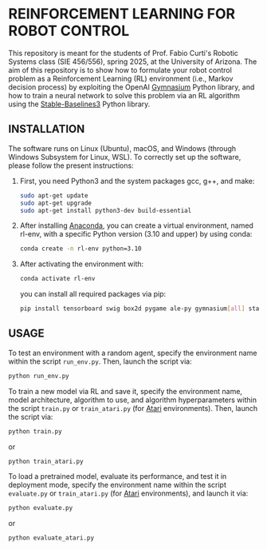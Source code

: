 # REINFORCEMENT LEARNING FOR ROBOT CONTROL

This repository is meant for the students of Prof. Fabio Curti's Robotic Systems class (SIE 456/556), spring 2025, at the University of Arizona.
The aim of this repository is to show how to formulate your robot control problem as a Reinforcement Learning (RL) environment (i.e., Markov decision process) by exploiting the OpenAI [Gymnasium](https://gymnasium.farama.org/) Python library, and how to train a neural network to solve this problem via an RL algorithm using the [Stable-Baselines3](https://stable-baselines3.readthedocs.io/en/master/guide/quickstart.html) Python library.

## INSTALLATION

The software runs on Linux (Ubuntu), macOS, and Windows (through Windows Subsystem for Linux, WSL). To correctly set up the software, please follow the present instructions:

1. First, you need Python3 and the system packages gcc, g++, and make:
    ```bash
    sudo apt-get update
    sudo apt-get upgrade
    sudo apt-get install python3-dev build-essential
    ```
2. After installing [Anaconda](https://www.anaconda.com/distribution/), you can create a virtual environment, named rl-env, with a specific Python version (3.10 and upper) by using conda:
    ```bash
    conda create -n rl-env python=3.10
    ```

3. After activating the environment with:
    ```bash
    conda activate rl-env
    ```
    you can install all required packages via pip:
    ```bash
    pip install tensorboard swig box2d pygame ale-py gymnasium[all] stable-baselines3
    ```

##  USAGE

To test an environment with a random agent, specify the environment name within the script `run_env.py`. Then, launch the script via:
```bash
python run_env.py
```

To train a new model via RL and save it, specify the environment name, model architecture, algorithm to use, and algorithm hyperparameters within the script `train.py` or `train_atari.py` (for [Atari](https://ale.farama.org/environments/) environments). Then, launch the script via:
```bash
python train.py
```
or
```bash
python train_atari.py
```

To load a pretrained model, evaluate its performance, and test it in deployment mode, specify the environment name within the script `evaluate.py` or `train_atari.py` (for [Atari](https://ale.farama.org/environments/) environments), and launch it via:
```bash
python evaluate.py
```
or
```bash
python evaluate_atari.py
```


